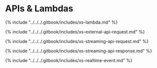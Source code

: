 # APIs & Lambdas

{% include "../../../.gitbook/includes/xs-lambda.md" %}

{% include "../../../.gitbook/includes/xs-external-api-request.md" %}

{% include "../../../.gitbook/includes/xs-streaming-api-request.md" %}

{% include "../../../.gitbook/includes/xs-streaming-api-response.md" %}

{% include "../../../.gitbook/includes/xs-realtime-event.md" %}

